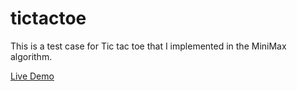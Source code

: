 # tictactoe
This is a test case for Tic tac toe that I implemented in the MiniMax algorithm.  

[Live Demo](https://maoyubin.github.io/tictactoe/)
